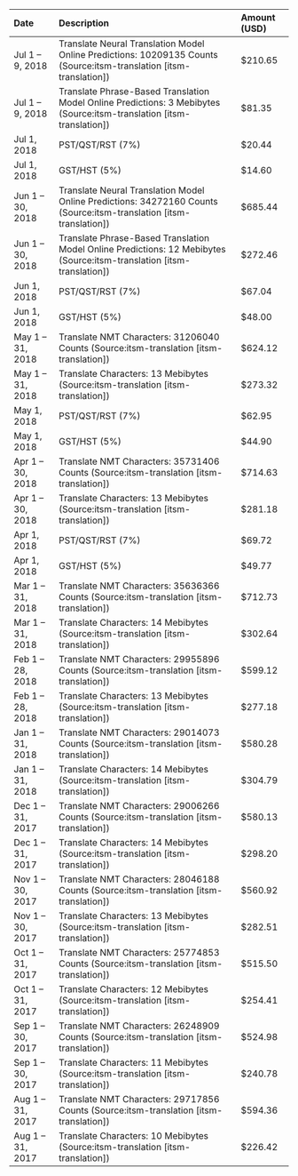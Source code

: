 
| Date | Description | Amount (USD) |
| :- | :- | :- |
| Jul 1 – 9, 2018 | Translate Neural Translation Model Online Predictions: 10209135 Counts (Source:itsm-translation [itsm-translation]) | $210.65 |
| Jul 1 – 9, 2018 | Translate Phrase-Based Translation Model Online Predictions: 3 Mebibytes (Source:itsm-translation [itsm-translation]) | $81.35 |
| Jul 1, 2018 | PST/QST/RST (7%) | $20.44 |  
| Jul 1, 2018 | GST/HST (5%) | $14.60 |
| Jun 1 – 30, 2018 | Translate Neural Translation Model Online Predictions: 34272160 Counts (Source:itsm-translation [itsm-translation]) | $685.44 |
| Jun 1 – 30, 2018 | Translate Phrase-Based Translation Model Online Predictions: 12 Mebibytes (Source:itsm-translation [itsm-translation]) | $272.46 |
| Jun 1, 2018 | PST/QST/RST (7%) | $67.04 |  
| Jun 1, 2018 | GST/HST (5%) | $48.00 |
| May 1 – 31, 2018 | Translate NMT Characters: 31206040 Counts (Source:itsm-translation [itsm-translation]) | $624.12 |
| May 1 – 31, 2018 | Translate Characters: 13 Mebibytes (Source:itsm-translation [itsm-translation]) | $273.32 |
| May 1, 2018 | PST/QST/RST (7%) | $62.95 |  
| May 1, 2018 | GST/HST (5%) | $44.90 |
| Apr 1 – 30, 2018 | Translate NMT Characters: 35731406 Counts (Source:itsm-translation [itsm-translation]) | $714.63 |
| Apr 1 – 30, 2018 | Translate Characters: 13 Mebibytes (Source:itsm-translation [itsm-translation]) | $281.18 |
| Apr 1, 2018 | PST/QST/RST (7%) | $69.72 |  
| Apr 1, 2018 | GST/HST (5%) | $49.77 |  
| Mar 1 – 31, 2018 | Translate NMT Characters: 35636366 Counts (Source:itsm-translation [itsm-translation]) | $712.73 |
| Mar 1 – 31, 2018 | Translate Characters: 14 Mebibytes (Source:itsm-translation [itsm-translation]) | $302.64 |
| Feb 1 – 28, 2018 | Translate NMT Characters: 29955896 Counts (Source:itsm-translation [itsm-translation]) | $599.12 |
| Feb 1 – 28, 2018 | Translate Characters: 13 Mebibytes (Source:itsm-translation [itsm-translation]) | $277.18 |
| Jan 1 – 31, 2018 | Translate NMT Characters: 29014073 Counts (Source:itsm-translation [itsm-translation]) | $580.28 |
| Jan 1 – 31, 2018 | Translate Characters: 14 Mebibytes (Source:itsm-translation [itsm-translation]) | $304.79 |
| Dec 1 – 31, 2017 | Translate NMT Characters: 29006266 Counts (Source:itsm-translation [itsm-translation]) | $580.13 |
| Dec 1 – 31, 2017 | Translate Characters: 14 Mebibytes (Source:itsm-translation [itsm-translation]) | $298.20 |
| Nov 1 – 30, 2017 | Translate NMT Characters: 28046188 Counts (Source:itsm-translation [itsm-translation]) | $560.92 |
| Nov 1 – 30, 2017 | Translate Characters: 13 Mebibytes (Source:itsm-translation [itsm-translation]) | $282.51 |
| Oct 1 – 31, 2017 | Translate NMT Characters: 25774853 Counts (Source:itsm-translation [itsm-translation]) | $515.50 |
| Oct 1 – 31, 2017 | Translate Characters: 12 Mebibytes (Source:itsm-translation [itsm-translation]) | $254.41 |
| Sep 1 – 30, 2017 | Translate NMT Characters: 26248909 Counts (Source:itsm-translation [itsm-translation]) | $524.98 |
| Sep 1 – 30, 2017 | Translate Characters: 11 Mebibytes (Source:itsm-translation [itsm-translation]) | $240.78 |
| Aug 1 – 31, 2017 | Translate NMT Characters: 29717856 Counts (Source:itsm-translation [itsm-translation]) | $594.36 |
| Aug 1 – 31, 2017 | Translate Characters: 10 Mebibytes (Source:itsm-translation [itsm-translation]) | $226.42 |